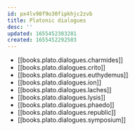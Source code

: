 ```yaml
---
id: px4lv98f9o30fipkhjc2zvb
title: Platonic dialogues
desc: ''
updated: 1655452383281
created: 1655452292503
---
```


- [[books.plato.dialogues.charmides]]
- [[books.plato.dialogues.crito]]
- [[books.plato.dialogues.euthydemus]]
- [[books.plato.dialogues.ion]]
- [[books.plato.dialogues.laches]]
- [[books.plato.dialogues.lysis]]
- [[books.plato.dialogues.phaedo]]
- [[books.plato.dialogues.republic]]
- [[books.plato.dialogues.symposium]]
